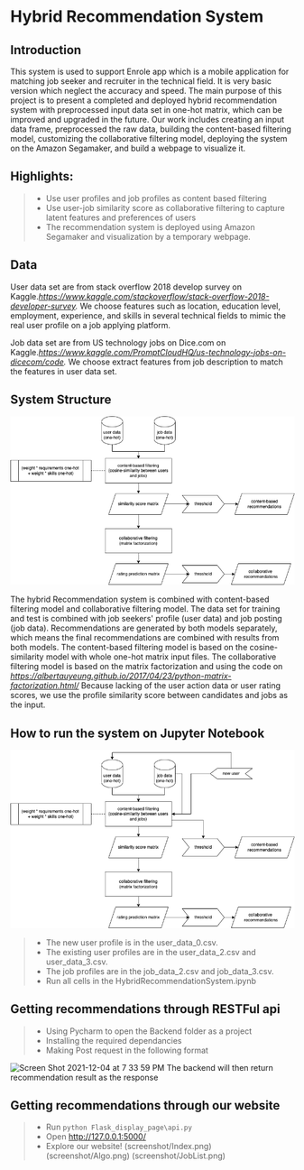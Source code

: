 # Hybrid Recommendation System

## Introduction
This system is used to support Enrole app which is a mobile application for matching job seeker and recruiter in the technical field.
It is very basic version which neglect the accuracy and speed. The main purpose of this project is to present a completed and deployed hybrid recommendation system with preprocessed input data set in one-hot matrix, which can be improved and upgraded in the future.
Our work includes creating an input data frame, preprocessed the raw data, building the content-based filtering model, customizing the collaborative filtering model, deploying the system on the Amazon Segamaker, and build a webpage to visualize it.

## Highlights:

> - Use user profiles and job profiles as content based filtering
> - Use user-job similarity score as collaborative filtering to capture latent features and preferences of users
> - The recommendation system is deployed using Amazon Segamaker and visualization by a temporary webpage.


## Data
User data set are from stack overflow 2018 develop survey on Kaggle.*https://www.kaggle.com/stackoverflow/stack-overflow-2018-developer-survey.*
We choose features such as location, education level, employment, experience,
and skills in several technical fields to mimic the real user profile on a job applying platform.

Job data set are from US technology jobs on Dice.com on Kaggle.*https://www.kaggle.com/PromptCloudHQ/us-technology-jobs-on-dicecom/code.*
We choose extract features from job description to match the features in user data set.



## System Structure
![Hybrid Recommendation System](/assets/images/HybridRecommendationSystem.png)

The hybrid Recommendation system is combined with content-based filtering model and collaborative filtering model.
The data set for training and test is combined with job seekers' profile (user data) and job posting (job data).
Recommendations are generated by both models separately, which means the final recommendations are combined with results from both models.
The content-based filtering model is based on the cosine-similarity model with whole one-hot matrix input files.
The collaborative filtering model is based on the matrix factorization and using the code on *https://albertauyeung.github.io/2017/04/23/python-matrix-factorization.html/*
Because lacking of the user action data or user rating scores, we use the profile similarity score between candidates and jobs as the input.

## How to run the system on Jupyter Notebook
![Hybrid Recommendation System](/assets/images/HybridRecommendationSystem(1).png)

> - The new user profile is in the user_data_0.csv.
> - The existing user profiles are in the user_data_2.csv and user_data_3.csv.
> - The job profiles are in the job_data_2.csv and job_data_3.csv.
> - Run all cells in the HybridRecommendationSystem.ipynb

## Getting recommendations through RESTFul api
> - Using Pycharm to open the Backend folder as a project
> - Installing the required dependancies
> - Making Post request in the following format
<img width="1127" alt="Screen Shot 2021-12-04 at 7 33 59 PM" src="https://user-images.githubusercontent.com/62589505/144732382-f7c5610d-4f52-4968-8919-249fe4305989.png">
The backend will then return recommendation result as the response

## Getting recommendations through our website
>- Run ```python Flask_display_page\api.py```
>- Open http://127.0.0.1:5000/
>- Explore our website!
(screenshot/Index.png)
(screenshot/Algo.png)
(screenshot/JobList.png)
